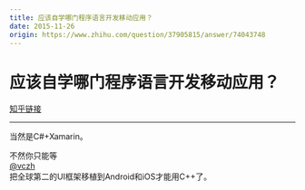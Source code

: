 ```yaml
---
title: 应该自学哪门程序语言开发移动应用？
date: 2015-11-26
origin: https://www.zhihu.com/question/37905815/answer/74043748
---
```

# 应该自学哪门程序语言开发移动应用？

[知乎链接](https://www.zhihu.com/question/37905815/answer/74043748)

---------

<span class="RichText ztext CopyrightRichText-richText" itemprop="text"><p>当然是C#+Xamarin。</p>不然你只能等 <span><span class="UserLink"><div class="Popover"><div id="Popover13-toggle" aria-haspopup="true" aria-expanded="false" aria-owns="Popover13-content"><a class="UserLink-link" data-za-detail-view-element_name="User" target="_blank" href="//www.zhihu.com/people/0970f947b898ecc0ec035f9126dd4e08">@vczh</a></div></div></span></span> 把全球第二的UI框架移植到Android和iOS才能用C++了。</span>